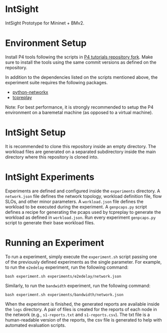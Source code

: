 # IntSight

IntSight Prototype for Mininet + BMv2.

# Environment Setup

Install P4 tools following the scripts in [P4 tutorials repository fork](https://github.com/jonadmark/tutorials/tree/master/vm). Make sure to install the tools using the same commit versions as defined on the repository.

In addition to the dependencies listed on the scripts mentioned above, the experiment suite requires the following packages.
- [python-networkx](https://networkx.github.io/documentation/stable/install.html)
- [tcpreplay](https://tcpreplay.appneta.com/wiki/installation.html)

Note: For best performance, it is strongly recommended to setup the P4 environment on a baremetal machine (as opposed to a virtual machine).

# IntSight Setup

It is recommended to clone this repository inside an empty directory. The workload files are generated on a separated subdirectory inside the main directory where this repository is cloned into.

# IntSight Experiments

Experiments are defined and configured inside the `experiments` directory. A `network.json` file defines the network topology, workload definition file, flow SLOs, and other minor parameters. A `workload.json` file defines the workload to be executed during the experiment. A `genpcaps.py` script defines a recipe for generating the pcaps used by tcpreplay to generate the workload as defined in `workload.json`. Run every experiment `genpcaps.py` script to generate their base workload files.

# Running an Experiment

To run a experiment, simply execute the `experiment.sh` script passing one of the previously defined experiments as the single parameter. For example, to run the `e2edelay` experiment, run the following command:

```
bash experiment.sh experiments/e2edelay/network.json
```

Similarly, to run the `bandwidth` experiment, run the following command:

```
bash experiment.sh experiments/bandwidth/network.json
```

When the experiment is finished, the generated reports are available inside the `logs` directory. A pair of files is created for the reports of each node in the network (e.g., `s1-reports.txt` and `s1-reports.csv`). The txt file is a human-readable version of the reports, the csv file is generated to help with automated evaluation scripts.
